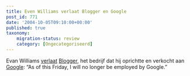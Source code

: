 ```yaml
---
title: Even Williams verlaat Blogger en Google
post_id: 771
date: '2004-10-05T09:10:00+00:00'
published: true
taxonomy:
    migration-status: review
    category: [Ongecategoriseerd]
---
```

Evan Williams [verlaat](https://web.archive.org/web/20050207110754/http://www.evhead.com/2004/10/next.asp) [Blogger](https://web.archive.org/web/20050207110754/http://www.blogger.com/), het bedrijf dat hij oprichtte en verkocht aan [Google](https://web.archive.org/web/20050207110754/http://www.google.com/): “As of this Friday, I will no longer be employed by Google.”